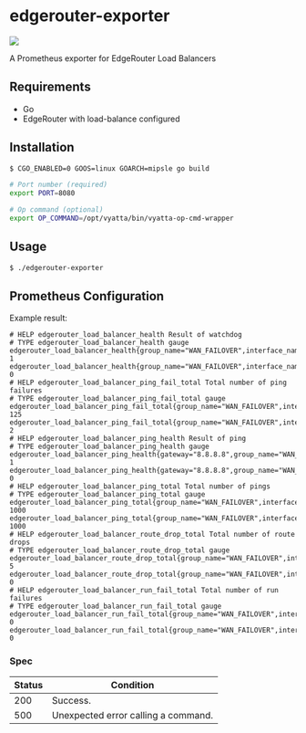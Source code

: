 edgerouter-exporter
===================

[![][workflow-badge]][workflow-link]

A Prometheus exporter for EdgeRouter Load Balancers

## Requirements

- Go
- EdgeRouter with load-balance configured

## Installation

```sh
$ CGO_ENABLED=0 GOOS=linux GOARCH=mipsle go build
```

```sh
# Port number (required)
export PORT=8080

# Op command (optional)
export OP_COMMAND=/opt/vyatta/bin/vyatta-op-cmd-wrapper
```

## Usage

```sh
$ ./edgerouter-exporter
```

## Prometheus Configuration

Example result:

```
# HELP edgerouter_load_balancer_health Result of watchdog
# TYPE edgerouter_load_balancer_health gauge
edgerouter_load_balancer_health{group_name="WAN_FAILOVER",interface_name="eth0"} 1
edgerouter_load_balancer_health{group_name="WAN_FAILOVER",interface_name="eth1"} 0
# HELP edgerouter_load_balancer_ping_fail_total Total number of ping failures
# TYPE edgerouter_load_balancer_ping_fail_total gauge
edgerouter_load_balancer_ping_fail_total{group_name="WAN_FAILOVER",interface_name="eth0"} 125
edgerouter_load_balancer_ping_fail_total{group_name="WAN_FAILOVER",interface_name="eth1"} 2
# HELP edgerouter_load_balancer_ping_health Result of ping
# TYPE edgerouter_load_balancer_ping_health gauge
edgerouter_load_balancer_ping_health{gateway="8.8.8.8",group_name="WAN_FAILOVER",interface_name="eth0"} 1
edgerouter_load_balancer_ping_health{gateway="8.8.8.8",group_name="WAN_FAILOVER",interface_name="eth1"} 0
# HELP edgerouter_load_balancer_ping_total Total number of pings
# TYPE edgerouter_load_balancer_ping_total gauge
edgerouter_load_balancer_ping_total{group_name="WAN_FAILOVER",interface_name="eth0"} 1000
edgerouter_load_balancer_ping_total{group_name="WAN_FAILOVER",interface_name="eth1"} 1000
# HELP edgerouter_load_balancer_route_drop_total Total number of route drops
# TYPE edgerouter_load_balancer_route_drop_total gauge
edgerouter_load_balancer_route_drop_total{group_name="WAN_FAILOVER",interface_name="eth0"} 5
edgerouter_load_balancer_route_drop_total{group_name="WAN_FAILOVER",interface_name="eth1"} 0
# HELP edgerouter_load_balancer_run_fail_total Total number of run failures
# TYPE edgerouter_load_balancer_run_fail_total gauge
edgerouter_load_balancer_run_fail_total{group_name="WAN_FAILOVER",interface_name="eth0"} 0
edgerouter_load_balancer_run_fail_total{group_name="WAN_FAILOVER",interface_name="eth1"} 0
```

### Spec

| Status | Condition                           |
|--------|-------------------------------------|
| 200    | Success.                            |
| 500    | Unexpected error calling a command. |

[workflow-link]:    https://github.com/chitoku-k/edgerouter-exporter/actions?query=branch:master
[workflow-badge]:   https://img.shields.io/github/workflow/status/chitoku-k/edgerouter-exporter/CI%20Workflow/master.svg?style=flat-square
